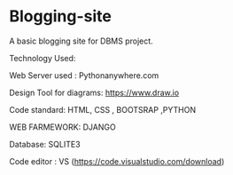 # Blogging-site
A basic blogging site for DBMS project.


Technology Used:

Web Server used : Pythonanywhere.com

Design Tool for diagrams: https://www.draw.io

Code standard:
            HTML, CSS , BOOTSRAP ,PYTHON

WEB FARMEWORK: DJANGO

Database:
             SQLITE3
             
Code editor  : VS (https://code.visualstudio.com/download)
